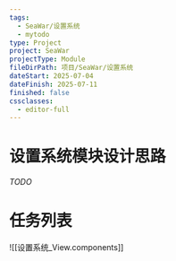 ```yaml
---
tags:
  - SeaWar/设置系统
  - mytodo
type: Project
project: SeaWar
projectType: Module
fileDirPath: 项目/SeaWar/设置系统
dateStart: 2025-07-04
dateFinish: 2025-07-11
finished: false
cssclasses:
  - editor-full
---
```


# 设置系统模块设计思路
 *TODO*
 
# 任务列表
![[设置系统_View.components]]


